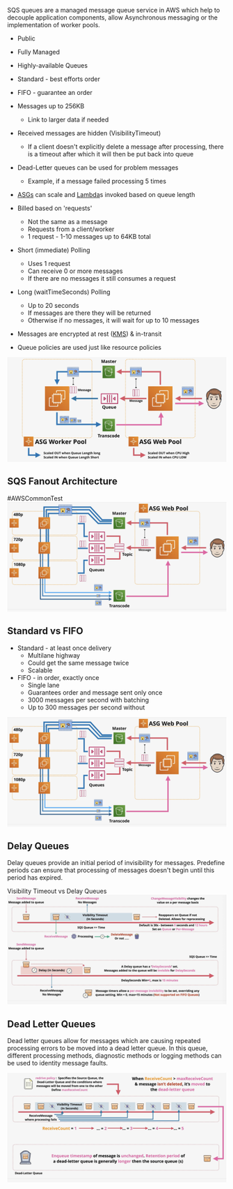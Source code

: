 SQS queues are a managed message queue service in AWS which help to decouple application components, allow Asynchronous messaging or the implementation of worker pools.

- Public
- Fully Managed
- Highly-available Queues
- Standard - best efforts order
- FIFO - guarantee an order

- Messages up to 256KB
	- Link to larger data if needed
- Received messages are hidden (VisibilityTimeout)
	- If a client doesn't explicitly delete a message after processing, there is a timeout after which it will then be put back into queue
- Dead-Letter queues can be used for problem messages
	- Example, if a message failed processing 5 times

- [ASGs](../Network/ELB/ASG%20+%20Load%20Balancers.md) can scale and [Lambda](../Compute/Serverless/Lambda.md)s invoked based on queue length

- Billed based on 'requests'
	- Not the same as a message
	- Requests from a client/worker
	- 1 request - 1-10 messages up to 64KB total
- Short (immediate) Polling
	- Uses 1 request
	- Can receive 0 or more messages
	- If there are no messages it still consumes a request
- Long (waitTimeSeconds) Polling
	- Up to 20 seconds
	- If messages are there they will be returned
	- Otherwise if no messages, it will wait for up to 10 messages

- Messages are encrypted at rest ([KMS](../Security/KMS/KMS.md)) & in-transit
- Queue policies are used just like resource policies

![Pasted image 20250508201943.png](_atts/Pasted%20image%2020250508201943.png)

## SQS Fanout Architecture
#AWSCommonTest 
![Pasted image 20250508202257.png](_atts/Pasted%20image%2020250508202257.png)

## Standard vs FIFO
- Standard - at least once delivery
	- Multilane highway
	- Could get the same message twice
	- Scalable
- FIFO - in order, exactly once
	- Single lane
	- Guarantees order and message sent only once
	- 3000 messages per second with batching
	- Up to 300 messages per second without

![Pasted image 20250508204017.png](_atts/Pasted%20image%2020250508204017.png)

## Delay Queues
Delay queues provide an initial period of invisibility for messages. Predefine periods can ensure that processing of messages doesn't begin until this period has expired.

Visibility Timeout vs Delay Queues
![Pasted image 20250508204919.png](_atts/Pasted%20image%2020250508204919.png)

## Dead Letter Queues
Dead letter queues allow for messages which are causing repeated processing errors to be moved into a dead letter queue. In this queue, different processing methods, diagnostic methods or logging methods can be used to identity message faults.

![Pasted image 20250508205633.png](_atts/Pasted%20image%2020250508205633.png)